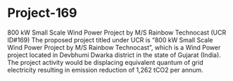 # Project-169
800 kW Small Scale Wind Power Project by M/S Rainbow Technocast (UCR ID#169)
The proposed project titled under UCR is “800 kW Small Scale Wind Power Project by M/S Rainbow Technocast”, which is a Wind Power project located in Devbhumi Dwarka district in the state of Gujarat (India). The project activity would be displacing equivalent quantum of grid electricity resulting in emission reduction of 1,262 tCO2 per annum.
